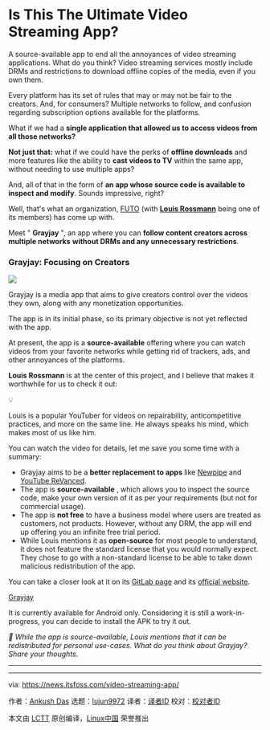 [#]: subject: "Is This The Ultimate Video Streaming App?"
[#]: via: "https://news.itsfoss.com/video-streaming-app/"
[#]: author: "Ankush Das https://news.itsfoss.com/author/ankush/"
[#]: collector: "lujun9972/lctt-scripts-1693450080"
[#]: translator: "geekpi"
[#]: reviewer: " "
[#]: publisher: " "
[#]: url: " "

Is This The Ultimate Video Streaming App?
======
A source-available app to end all the annoyances of video streaming
applications. What do you think?
Video streaming services mostly include DRMs and restrictions to download offline copies of the media, even if you own them.

Every platform has its set of rules that may or may not be fair to the creators. And, for consumers? Multiple networks to follow, and confusion regarding subscription options available for the platforms.

What if we had a **single application that allowed us to access videos from all those networks?**

**Not just that:** what if we could have the perks of **offline downloads** and more features like the ability to **cast videos to TV** within the same app, without needing to use multiple apps?

And, all of that in the form of **an app whose source code is available to inspect and modify**. Sounds impressive, right?

Well, that's what an organization, [FUTO][1] (with [**Louis Rossmann**][2] being one of its members) has come up with.

Meet " **Grayjay** ", an app where you can **follow content creators across multiple networks** **without DRMs and any unnecessary restrictions**.

### Grayjay: Focusing on Creators

![][3]

Grayjay is a media app that aims to give creators control over the videos they own, along with any monetization opportunities.

The app is in its initial phase, so its primary objective is not yet reflected with the app.

At present, the app is a **source-available** offering where you can watch videos from your favorite networks while getting rid of trackers, ads, and other annoyances of the platforms.

**Louis Rossmann** is at the center of this project, and I believe that makes it worthwhile for us to check it out:

💡

Louis is a popular YouTuber for videos on repairability, anticompetitive practices, and more on the same line. He always speaks his mind, which makes most of us like him.

You can watch the video for details, let me save you some time with a summary:

  * Grayjay aims to be a **better replacement to apps** like [Newpipe][4] and [YouTube ReVanced][5].
  * The app is **source-available** , which allows you to inspect the source code, make your own version of it as per your requirements (but not for commercial usage).
  * The app is **not free** to have a business model where users are treated as customers, not products. However, without any DRM, the app will end up offering you an infinite free trial period.
  * While Louis mentions it as **open-source** for most people to understand, it does not feature the standard license that you would normally expect. They chose to go with a non-standard license to be able to take down malicious redistribution of the app.



You can take a closer look at it on its [GitLab page][6] and its [official website][7].

[Grayjay][7]

It is currently available for Android only. Considering it is still a work-in-progress, you can decide to install the APK to try it out.

_💬 While the app is source-available, Louis mentions that it can be redistributed for personal use-cases. What do you think about Grayjay? Share your thoughts_.

* * *

--------------------------------------------------------------------------------

via: https://news.itsfoss.com/video-streaming-app/

作者：[Ankush Das][a]
选题：[lujun9972][b]
译者：[译者ID](https://github.com/译者ID)
校对：[校对者ID](https://github.com/校对者ID)

本文由 [LCTT](https://github.com/LCTT/TranslateProject) 原创编译，[Linux中国](https://linux.cn/) 荣誉推出

[a]: https://news.itsfoss.com/author/ankush/
[b]: https://github.com/lujun9972
[1]: https://futo.org/
[2]: https://www.youtube.com/@rossmanngroup
[3]: https://news.itsfoss.com/content/images/2023/10/gray-jay.jpg
[4]: https://newpipe.net/
[5]: https://revanced.app/
[6]: https://gitlab.futo.org/videostreaming/grayjay
[7]: https://grayjay.app/
